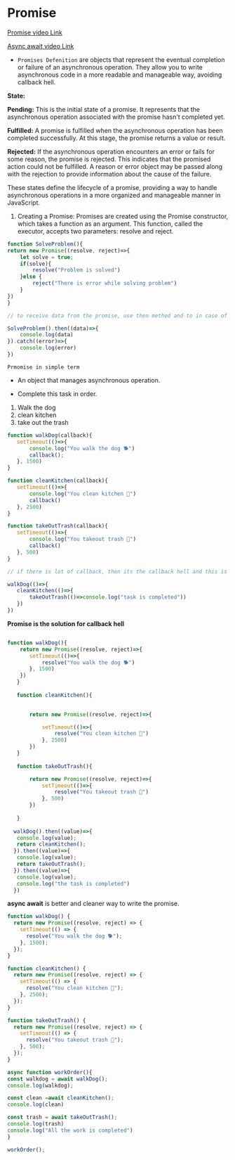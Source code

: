 # Promise

[Promise video Link](https://www.youtube.com/watch?v=NOzi4wBHn0o&t=125s)

[Async await video Link](https://www.youtube.com/watch?v=9j1dZwFEJ-c)


 - `Promises Defenition` are objects that represent the eventual completion or failure of an asynchronous operation. They allow you to write asynchronous code in a more readable and manageable way, avoiding callback hell.


 

  **State:** 

  **Pending:** This is the initial state of a promise. It represents that the asynchronous operation associated with the promise hasn't completed yet.

**Fulfilled:** A promise is fulfilled when the asynchronous operation has been completed successfully. At this stage, the promise returns a value or result.

**Rejected:** If the asynchronous operation encounters an error or fails for some reason, the promise is rejected. This indicates that the promised action could not be fulfilled. A reason or error object may be passed along with the rejection to provide information about the cause of the failure.

These states define the lifecycle of a promise, providing a way to handle asynchronous operations in a more organized and manageable manner in JavaScript.


1. Creating a Promise:
Promises are created using the Promise constructor, which takes a function as an argument. This function, called the executor, accepts two parameters: resolve and reject.

```js
function SolveProblem(){
return new Promise((resolve, reject)=>{
    let solve = true;
    if(solve){
        resolve("Problem is solved")
    }else {
        reject("There is error while solving problem")
    }
})
}

// to receive data from the promise, use then method and to in case of error u can catpure the error by using catch method.

SolveProblem().then((data)=>{
    console.log(data)
}).catch((error)=>{
    console.log(error)
})

```

 `Prmomise in simple term` 

 - An object that manages asynchronous operation.

 - Complete this task in order.
 1. Walk the dog
 2. clean kitchen
 3. take out the trash
 
 ```js
 function walkDog(callback){
    setTimeout(()=>{
        console.log("You walk the dog 🐕")
        callback();
    }, 1500)
}

function cleanKitchen(callback){
    setTimeout(()=>{
        console.log("You clean kitchen 🔪")
        callback()
    }, 2500)
}

function takeOutTrash(callback){
    setTimeout(()=>{
        console.log("You takeout trash 🚜")
        callback()
    }, 500)
}

// if there is lot of callback, then its the callback hell and this is not the right way of doing async work.

walkDog(()=>{
    cleanKitchen(()=>{
        takeOutTrash(()=>console.log("task is completed"))
    })
})


 ```
 
 **Promise is the solution for callback hell**

 ```js

function walkDog(){
     return new Promise((resolve, reject)=>{
        setTimeout(()=>{
            resolve("You walk the dog 🐕") 
        }, 1500)
     })
    }
    
    function cleanKitchen(){
        

        return new Promise((resolve, reject)=>{

            setTimeout(()=>{
                resolve("You clean kitchen 🔪")
            }, 2500)   
        })
    }
    
    function takeOutTrash(){

        return new Promise((resolve, reject)=>{
            setTimeout(()=>{
                resolve("You takeout trash 🚜")  
            }, 500)
        })
    
    }
    
   walkDog().then((value)=>{
    console.log(value);
    return cleanKitchen();
   }).then((value)=>{
    console.log(value);
    return takeOutTrash();
   }).then((value)=>{
    console.log(value);
    console.log("the task is completed")
   })

 ```

 **async await** is better and cleaner way to write the promise.

```js
function walkDog() {
  return new Promise((resolve, reject) => {
    setTimeout(() => {
      resolve("You walk the dog 🐕");
    }, 1500);
  });
}

function cleanKitchen() {
  return new Promise((resolve, reject) => {
    setTimeout(() => {
      resolve("You clean kitchen 🔪");
    }, 2500);
  });
}

function takeOutTrash() {
  return new Promise((resolve, reject) => {
    setTimeout(() => {
      resolve("You takeout trash 🚜");
    }, 500);
  });
}

async function workOrder(){
const walkdog = await walkDog();
console.log(walkdog);

const clean =await cleanKitchen();
console.log(clean)

const trash = await takeOutTrash();
console.log(trash)
console.log("All the work is completed")
}

workOrder();

```